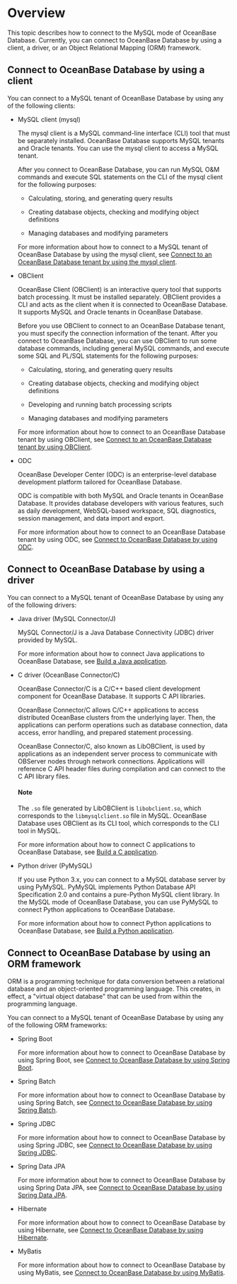 # Overview

This topic describes how to connect to the MySQL mode of OceanBase Database. Currently, you can connect to OceanBase Database by using a client, a driver, or an Object Relational Mapping (ORM) framework.

## Connect to OceanBase Database by using a client

You can connect to a MySQL tenant of OceanBase Database by using any of the following clients:

* MySQL client (mysql)

   The mysql client is a MySQL command-line interface (CLI) tool that must be separately installed. OceanBase Database supports MySQL tenants and Oracle tenants. You can use the mysql client to access a MySQL tenant.

   After you connect to OceanBase Database, you can run MySQL O&M commands and execute SQL statements on the CLI of the mysql client for the following purposes:

   * Calculating, storing, and generating query results

   * Creating database objects, checking and modifying object definitions

   * Managing databases and modifying parameters

   For more information about how to connect to a MySQL tenant of OceanBase Database by using the mysql client, see [Connect to an OceanBase Database tenant by using the mysql client](../100.connect-to-oceanbase-database-of-mysql-mode/200.connect-to-an-oceanbase-tenant-by-using-a-mysql-client-of-mysql-mode.md).

* OBClient

   OceanBase Client (OBClient) is an interactive query tool that supports batch processing. It must be installed separately. OBClient provides a CLI and acts as the client when it is connected to OceanBase Database. It supports MySQL and Oracle tenants in OceanBase Database.

   Before you use OBClient to connect to an OceanBase Database tenant, you must specify the connection information of the tenant. After you connect to OceanBase Database, you can use OBClient to run some database commands, including general MySQL commands, and execute some SQL and PL/SQL statements for the following purposes:

   * Calculating, storing, and generating query results

   * Creating database objects, checking and modifying object definitions

   * Developing and running batch processing scripts

   * Managing databases and modifying parameters

   For more information about how to connect to an OceanBase Database tenant by using OBClient, see [Connect to an OceanBase Database tenant by using OBClient](../100.connect-to-oceanbase-database-of-mysql-mode/300.connect-to-an-oceanbase-tenant-by-using-obclient-of-mysql-mode.md).

* ODC

   OceanBase Developer Center (ODC) is an enterprise-level database development platform tailored for OceanBase Database.

   ODC is compatible with both MySQL and Oracle tenants in OceanBase Database. It provides database developers with various features, such as daily development, WebSQL-based workspace, SQL diagnostics, session management, and data import and export.

   For more information about how to connect to an OceanBase Database tenant by using ODC, see [Connect to OceanBase Database by using ODC](../100.connect-to-oceanbase-database-of-mysql-mode/400.connect-to-the-oceanbase-database-through-odc-of-mysql-mode.md).

## Connect to OceanBase Database by using a driver

You can connect to a MySQL tenant of OceanBase Database by using any of the following drivers:

* Java driver (MySQL Connector/J)

   MySQL Connector/J is a Java Database Connectivity (JDBC) driver provided by MySQL.

   For more information about how to connect Java applications to OceanBase Database, see [Build a Java application](../../../200.quickstart/300.create-sample-application-of-mysql-mode/200.java-application-of-mysql-model.md).

* C driver (OceanBase Connector/C)

   OceanBase Connector/C is a C/C++ based client development component for OceanBase Database. It supports C API libraries.

   OceanBase Connector/C allows C/C++ applications to access distributed OceanBase clusters from the underlying layer. Then, the applications can perform operations such as database connection, data access, error handling, and prepared statement processing.

   OceanBase Connector/C, also known as LibOBClient, is used by applications as an independent server process to communicate with OBServer nodes through network connections. Applications will reference C API header files during compilation and can connect to the C API library files.
   
  <main id="notice" type='explain'>
    <h4>Note</h4>
    <p>The <code>.so</code> file generated by LibOBClient is <code>libobclient.so</code>, which corresponds to the <code>libmysqlclient.so</code> file in MySQL. OceanBase Database uses OBClient as its CLI tool, which corresponds to the CLI tool in MySQL.  </p>
  </main>

   For more information about how to connect C applications to OceanBase Database, see [Build a C application](../../../200.quickstart/300.create-sample-application-of-mysql-mode/300.c-application-of-mysql-model.md).

* Python driver (PyMySQL)

   If you use Python 3.x, you can connect to a MySQL database server by using PyMySQL. PyMySQL implements Python Database API Specification 2.0 and contains a pure-Python MySQL client library. In the MySQL mode of OceanBase Database, you can use PyMySQL to connect Python applications to OceanBase Database.

   For more information about how to connect Python applications to OceanBase Database, see [Build a Python application](../../../200.quickstart/300.create-sample-application-of-mysql-mode/100.python-application-of-mysql-model.md).

## Connect to OceanBase Database by using an ORM framework

ORM is a programming technique for data conversion between a relational database and an object-oriented programming language. This creates, in effect, a "virtual object database" that can be used from within the programming language.

You can connect to a MySQL tenant of OceanBase Database by using any of the following ORM frameworks:

* Spring Boot

   For more information about how to connect to OceanBase Database by using Spring Boot, see [Connect to OceanBase Database by using Spring Boot](../200.sample-program-of-mysql-mode/100.java-of-mysql-mode/800.connect-to-the-oceanbase-database-through-spring-boot-of-mysql-mode.md).

* Spring Batch

   For more information about how to connect to OceanBase Database by using Spring Batch, see [Connect to OceanBase Database by using Spring Batch](../200.sample-program-of-mysql-mode/100.java-of-mysql-mode/900.connect-to-the-oceanbase-database-through-spring-batch-of-mysql-mode.md).

* Spring JDBC

   For more information about how to connect to OceanBase Database by using Spring JDBC, see [Connect to OceanBase Database by using Spring JDBC](../200.sample-program-of-mysql-mode/100.java-of-mysql-mode/1000.connect-to-the-oceanbase-database-through-spring-jdbc-of-mysql-mode.md).

* Spring Data JPA

   For more information about how to connect to OceanBase Database by using Spring Data JPA, see [Connect to OceanBase Database by using Spring Data JPA](../200.sample-program-of-mysql-mode/100.java-of-mysql-mode/1100.connect-to-the-oceanbase-database-through-springjpa-of-mysql-mode.md).

* Hibernate

   For more information about how to connect to OceanBase Database by using Hibernate, see [Connect to OceanBase Database by using Hibernate](../200.sample-program-of-mysql-mode/100.java-of-mysql-mode/1200.connect-to-the-oceanbase-database-through-hibernate-of-mysql-mode.md).

* MyBatis

   For more information about how to connect to OceanBase Database by using MyBatis, see [Connect to OceanBase Database by using MyBatis](../200.sample-program-of-mysql-mode/100.java-of-mysql-mode/1300.connect-to-the-oceanbase-database-through-mybatis-of-mysql-mode.md).
